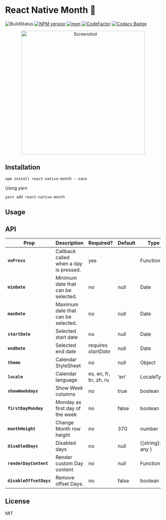 # React Native Month 📆

![BuildStatus](https://github.com/maggialejandro/react-native-month/actions/workflows/lint.yml/badge.svg) [![NPM version](https://img.shields.io/npm/v/react-native-month.svg)](https://www.npmjs.com/package/react-native-month) [![npm](https://img.shields.io/npm/dm/react-native-month.svg)](https://github.com/maggialejandro/react-native-month) [![CodeFactor](https://www.codefactor.io/repository/github/maggialejandro/react-native-month/badge)](https://www.codefactor.io/repository/github/maggialejandro/react-native-month) [![Codacy Badge](https://api.codacy.com/project/badge/Grade/832690f286a5451cacdae664d63be3b9)](https://www.codacy.com/app/maggialejandro/react-native-month?utm_source=github.com&utm_medium=referral&utm_content=maggialejandro/react-native-month&utm_campaign=Badge_Grade)

<p align="center">
  <img alt="Screenshot" src="https://github.com/maggialejandro/react-native-month/blob/master/month.png?raw=true" width="400" />
</p>

## Installation

```console
npm install react-native-month --save
```

Using yarn

```console
yarn add react-native-month
```

## Usage

## API

| Prop                    | Description                            | Required?              | Default | Type             |
| ----------------------- | -------------------------------------- | ---------------------- | ------- | ---------------- |
| **`onPress`**           | Callback called when a day is pressed. | yes                    |         | Function         |
| **`minDate`**           | Minimum date that can be selected.     | no                     | null    | Date             |
| **`maxDate`**           | Maximum date that can be selected.     | no                     | null    | Date             |
| **`startDate`**         | Selected start date                    | no                     | null    | Date             |
| **`endDate`**           | Selected end date                      | requires _startDate_   | null    | Date             |
| **`theme`**             | Calendar StyleSheet                    | no                     | null    | Object           |
| **`locale`**            | Calendar language                      | es, en, fr, br, zh, ru | 'en'    | LocaleType       |
| **`showWeekdays`**      | Show Week columns                      | no                     | true    | boolean          |
| **`firstDayMonday`**    | Monday as first day of the week        | no                     | false   | boolean          |
| **`monthHeight`**       | Change Month row height                | no                     | 370     | number           |
| **`disabledDays`**      | Disabled days                          | no                     | null    | {[string]: any } |
| **`renderDayContent`**  | Render custom Day content              | no                     | null    | Function         |
| **`disableOffsetDays`** | Remove offset Days.                    | no                     | false   | boolean          |

## License

MIT
